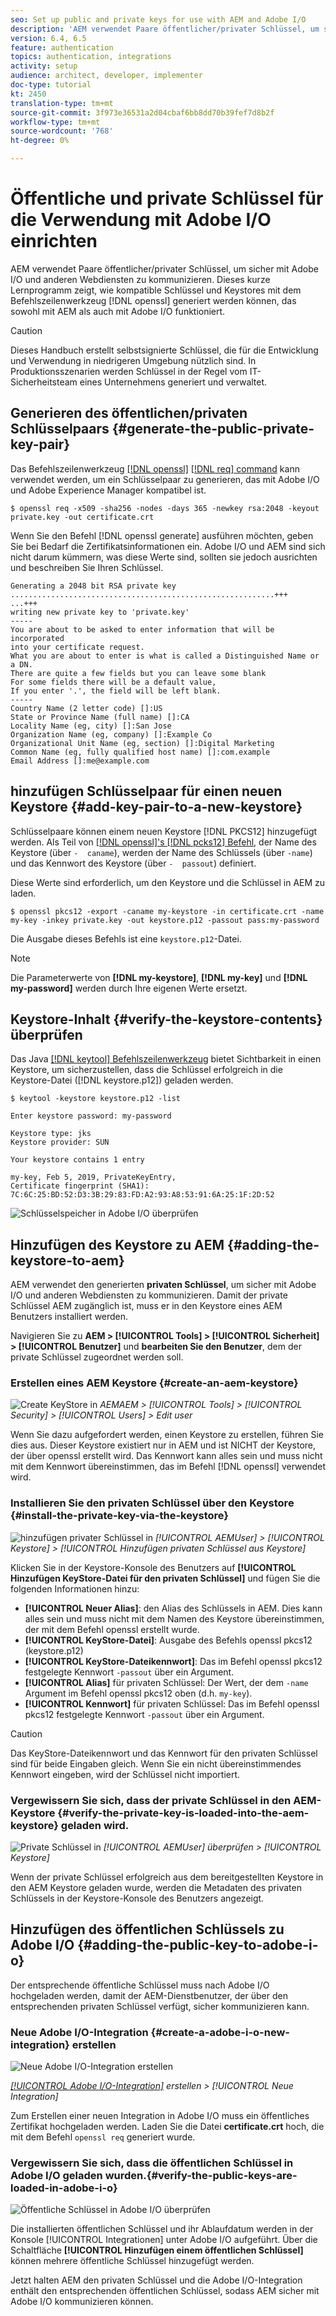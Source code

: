 ```yaml
---
seo: Set up public and private keys for use with AEM and Adobe I/O
description: 'AEM verwendet Paare öffentlicher/privater Schlüssel, um sicher mit Adobe I/O und anderen Webdiensten zu kommunizieren. Dieses kurze Lernprogramm zeigt, wie kompatible Schlüssel und Keystores mit dem OpenSSL-Befehlszeilenwerkzeug generiert werden können, das sowohl mit AEM als auch mit Adobe I/O funktioniert. '
version: 6.4, 6.5
feature: authentication
topics: authentication, integrations
activity: setup
audience: architect, developer, implementer
doc-type: tutorial
kt: 2450
translation-type: tm+mt
source-git-commit: 3f973e36531a2d04cbaf6bb8dd70b39fef7d8b2f
workflow-type: tm+mt
source-wordcount: '768'
ht-degree: 0%

---
```



# Öffentliche und private Schlüssel für die Verwendung mit Adobe I/O einrichten

AEM verwendet Paare öffentlicher/privater Schlüssel, um sicher mit Adobe I/O und anderen Webdiensten zu kommunizieren. Dieses kurze Lernprogramm zeigt, wie kompatible Schlüssel und Keystores mit dem Befehlszeilenwerkzeug [!DNL openssl] generiert werden können, das sowohl mit AEM als auch mit Adobe I/O funktioniert.

>[!CAUTION]
>
>Dieses Handbuch erstellt selbstsignierte Schlüssel, die für die Entwicklung und Verwendung in niedrigeren Umgebung nützlich sind. In Produktionsszenarien werden Schlüssel in der Regel vom IT-Sicherheitsteam eines Unternehmens generiert und verwaltet.

## Generieren des öffentlichen/privaten Schlüsselpaars {#generate-the-public-private-key-pair}

Das Befehlszeilenwerkzeug [[!DNL openssl]](https://www.openssl.org/docs/man1.0.2/man1/openssl.html) [[!DNL req] command](https://www.openssl.org/docs/man1.0.2/man1/req.html) kann verwendet werden, um ein Schlüsselpaar zu generieren, das mit Adobe I/O und Adobe Experience Manager kompatibel ist.

```shell
$ openssl req -x509 -sha256 -nodes -days 365 -newkey rsa:2048 -keyout private.key -out certificate.crt
```

Wenn Sie den Befehl [!DNL openssl generate] ausführen möchten, geben Sie bei Bedarf die Zertifikatsinformationen ein. Adobe I/O und AEM sind sich nicht darum kümmern, was diese Werte sind, sollten sie jedoch ausrichten und beschreiben Sie Ihren Schlüssel.

```
Generating a 2048 bit RSA private key
...........................................................+++
...+++
writing new private key to 'private.key'
-----
You are about to be asked to enter information that will be incorporated
into your certificate request.
What you are about to enter is what is called a Distinguished Name or a DN.
There are quite a few fields but you can leave some blank
For some fields there will be a default value,
If you enter '.', the field will be left blank.
-----
Country Name (2 letter code) []:US
State or Province Name (full name) []:CA
Locality Name (eg, city) []:San Jose
Organization Name (eg, company) []:Example Co
Organizational Unit Name (eg, section) []:Digital Marketing
Common Name (eg, fully qualified host name) []:com.example
Email Address []:me@example.com
```

## hinzufügen Schlüsselpaar für einen neuen Keystore {#add-key-pair-to-a-new-keystore}

Schlüsselpaare können einem neuen Keystore [!DNL PKCS12] hinzugefügt werden. Als Teil von [[!DNL openssl]'s [!DNL pcks12] Befehl,](https://www.openssl.org/docs/man1.0.2/man1/pkcs12.html) der Name des Keystore (über `-  caname`), werden der Name des Schlüssels (über `-name`) und das Kennwort des Keystore (über `-  passout`) definiert.

Diese Werte sind erforderlich, um den Keystore und die Schlüssel in AEM zu laden.

```shell
$ openssl pkcs12 -export -caname my-keystore -in certificate.crt -name my-key -inkey private.key -out keystore.p12 -passout pass:my-password
```

Die Ausgabe dieses Befehls ist eine `keystore.p12`-Datei.

>[!NOTE]
>
>Die Parameterwerte von **[!DNL my-keystore]**, **[!DNL my-key]** und **[!DNL my-password]** werden durch Ihre eigenen Werte ersetzt.

## Keystore-Inhalt {#verify-the-keystore-contents} überprüfen

Das Java [[!DNL keytool] Befehlszeilenwerkzeug](https://docs.oracle.com/middleware/1213/wls/SECMG/keytool-summary-appx.htm#SECMG818) bietet Sichtbarkeit in einen Keystore, um sicherzustellen, dass die Schlüssel erfolgreich in die Keystore-Datei ([!DNL keystore.p12]) geladen werden.

```shell
$ keytool -keystore keystore.p12 -list

Enter keystore password: my-password

Keystore type: jks
Keystore provider: SUN

Your keystore contains 1 entry

my-key, Feb 5, 2019, PrivateKeyEntry,
Certificate fingerprint (SHA1): 7C:6C:25:BD:52:D3:3B:29:83:FD:A2:93:A8:53:91:6A:25:1F:2D:52
```

![Schlüsselspeicher in Adobe I/O überprüfen](assets/set-up-public-private-keys-for-use-with-aem-and-adobe-io/adobe-io--public-keys.png)

## Hinzufügen des Keystore zu AEM {#adding-the-keystore-to-aem}

AEM verwendet den generierten **privaten Schlüssel**, um sicher mit Adobe I/O und anderen Webdiensten zu kommunizieren. Damit der private Schlüssel AEM zugänglich ist, muss er in den Keystore eines AEM Benutzers installiert werden.

Navigieren Sie zu **AEM > [!UICONTROL Tools] > [!UICONTROL Sicherheit] > [!UICONTROL Benutzer]** und **bearbeiten Sie den Benutzer**, dem der private Schlüssel zugeordnet werden soll.

### Erstellen eines AEM Keystore {#create-an-aem-keystore}

![Create KeyStore in ](assets/set-up-public-private-keys-for-use-with-aem-and-adobe-io/aem--create-keystore.png)
*AEMAEM >  [!UICONTROL Tools] >  [!UICONTROL Security] >  [!UICONTROL Users] > Edit user*

Wenn Sie dazu aufgefordert werden, einen Keystore zu erstellen, führen Sie dies aus. Dieser Keystore existiert nur in AEM und ist NICHT der Keystore, der über openssl erstellt wird. Das Kennwort kann alles sein und muss nicht mit dem Kennwort übereinstimmen, das im Befehl [!DNL openssl] verwendet wird.

### Installieren Sie den privaten Schlüssel über den Keystore {#install-the-private-key-via-the-keystore}

![hinzufügen privater Schlüssel in ](assets/set-up-public-private-keys-for-use-with-aem-and-adobe-io/aem--add-private-key.png)
*[!UICONTROL AEMUser] >  [!UICONTROL Keystore] >  [!UICONTROL Hinzufügen privaten Schlüssel aus Keystore]*

Klicken Sie in der Keystore-Konsole des Benutzers auf **[!UICONTROL Hinzufügen KeyStore-Datei für den privaten Schlüssel]** und fügen Sie die folgenden Informationen hinzu:

* **[!UICONTROL Neuer Alias]**: den Alias des Schlüssels in AEM. Dies kann alles sein und muss nicht mit dem Namen des Keystore übereinstimmen, der mit dem Befehl openssl erstellt wurde.
* **[!UICONTROL KeyStore-Datei]**: Ausgabe des Befehls openssl pkcs12 (keystore.p12)
* **[!UICONTROL KeyStore-Dateikennwort]**: Das im Befehl openssl pkcs12 festgelegte Kennwort  `-passout` über ein Argument.
* **[!UICONTROL Alias]** für privaten Schlüssel: Der Wert, der dem  `-name` Argument im Befehl openssl pkcs12 oben (d.h.  `my-key`).
* **[!UICONTROL Kennwort]** für privaten Schlüssel: Das im Befehl openssl pkcs12 festgelegte Kennwort  `-passout` über ein Argument.

>[!CAUTION]
>
>Das KeyStore-Dateikennwort und das Kennwort für den privaten Schlüssel sind für beide Eingaben gleich. Wenn Sie ein nicht übereinstimmendes Kennwort eingeben, wird der Schlüssel nicht importiert.

### Vergewissern Sie sich, dass der private Schlüssel in den AEM-Keystore {#verify-the-private-key-is-loaded-into-the-aem-keystore} geladen wird.

![Private Schlüssel in ](assets/set-up-public-private-keys-for-use-with-aem-and-adobe-io/aem--keystore.png)
*[!UICONTROL AEMUser]  überprüfen >  [!UICONTROL Keystore]*

Wenn der private Schlüssel erfolgreich aus dem bereitgestellten Keystore in den AEM Keystore geladen wurde, werden die Metadaten des privaten Schlüssels in der Keystore-Konsole des Benutzers angezeigt.

## Hinzufügen des öffentlichen Schlüssels zu Adobe I/O {#adding-the-public-key-to-adobe-i-o}

Der entsprechende öffentliche Schlüssel muss nach Adobe I/O hochgeladen werden, damit der AEM-Dienstbenutzer, der über den entsprechenden privaten Schlüssel verfügt, sicher kommunizieren kann.

### Neue Adobe I/O-Integration {#create-a-adobe-i-o-new-integration} erstellen

![Neue Adobe I/O-Integration erstellen](assets/set-up-public-private-keys-for-use-with-aem-and-adobe-io/adobe-io--create-new-integration.png)

*[[!UICONTROL Adobe I/O-Integration]](https://console.adobe.io/)  erstellen >  [!UICONTROL Neue Integration]*

Zum Erstellen einer neuen Integration in Adobe I/O muss ein öffentliches Zertifikat hochgeladen werden. Laden Sie die Datei **certificate.crt** hoch, die mit dem Befehl `openssl req` generiert wurde.

### Vergewissern Sie sich, dass die öffentlichen Schlüssel in Adobe I/O geladen wurden.{#verify-the-public-keys-are-loaded-in-adobe-i-o}

![Öffentliche Schlüssel in Adobe I/O überprüfen](assets/set-up-public-private-keys-for-use-with-aem-and-adobe-io/adobe-io--public-keys.png)

Die installierten öffentlichen Schlüssel und ihr Ablaufdatum werden in der Konsole [!UICONTROL Integrationen] unter Adobe I/O aufgeführt. Über die Schaltfläche **[!UICONTROL Hinzufügen einem öffentlichen Schlüssel]** können mehrere öffentliche Schlüssel hinzugefügt werden.

Jetzt halten AEM den privaten Schlüssel und die Adobe I/O-Integration enthält den entsprechenden öffentlichen Schlüssel, sodass AEM sicher mit Adobe I/O kommunizieren können.
